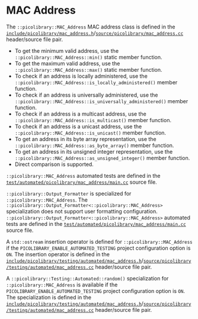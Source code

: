 # MAC Address
The `::picolibrary::MAC_Address` MAC address class is defined in the
[`include/picolibrary/mac_address.h`](https://github.com/apcountryman/picolibrary/blob/main/include/picolibrary/mac_address.h)/[`source/picolibrary/mac_address.cc`](https://github.com/apcountryman/picolibrary/blob/main/source/picolibrary/mac_address.cc)
header/source file pair.
- To get the minimum valid address, use the `::picolibrary::MAC_Address::min()` static
  member function.
- To get the maximum valid address, use the `::picolibrary::MAC_Address::max()` static
  member function.
- To check if an address is locally administered, use the
  `::picolibrary::MAC_Address::is_locally_administered()` member function.
- To check if an address is universally administered, use the
  `::picolibrary::MAC_Address::is_universally_administered()` member function.
- To check if an address is a multicast address, use the
  `::picolibrary::MAC_Address::is_multicast()` member function.
- To check if an address is a unicast address, use the
  `::picolibrary::MAC_Address::is_unicast()` member function.
- To get an address in its byte array representation, use the
  `::picolibrary::MAC_Address::as_byte_array()` member function.
- To get an address in its unsigned integer representation, use the
  `::picolibrary::MAC_Address::as_unsigned_integer()` member function.
- Direct comparison is supported.

`::picolibrary::MAC_Address` automated tests are defined in the
[`test/automated/picolibrary/mac_address/main.cc`](https://github.com/apcountryman/picolibrary/blob/main/test/automated/picolibrary/mac_address/main.cc)
source file.

`::picolibrary::Output_Formatter` is specialized for `::picolibrary::MAC_Address`.
The `::picolibrary::Output_Formatter<::picolibrary::MAC_Address>` specialization does not
support user formatting configuration.
`::picolibrary::Output_Formatter<::picolibrary::MAC_Address>` automated tests are defined
in the
[`test/automated/picolibrary/mac_address/main.cc`](https://github.com/apcountryman/picolibrary/blob/main/test/automated/picolibrary/mac_address/main.cc)
source file.

A `std::ostream` insertion operator is defined for `::picolibrary::MAC_Address` if the
`PICOLIBRARY_ENABLE_AUTOMATED_TESTING` project configuration option is `ON`.
The insertion operator is defined in the
[`include/picolibrary/testing/automated/mac_address.h`](https://github.com/apcountryman/picolibrary/blob/main/include/picolibrary/testing/automated/mac_address.h)/[`source/picolibrary/testing/automated/mac_address.cc`](https://github.com/apcountryman/picolibrary/blob/main/source/picolibrary/testing/automated/mac_address.cc)
header/source file pair.

A `::picolibrary::Testing::Automated::random()` specialization for
`::picolibrary::MAC_Address` is available if the `PICOLIBRARY_ENABLE_AUTOMATED_TESTING`
project configuration option is `ON`.
The specialization is defined in the
[`include/picolibrary/testing/automated/mac_address.h`](https://github.com/apcountryman/picolibrary/blob/main/include/picolibrary/testing/automated/mac_address.h)/[`source/picolibrary/testing/automated/mac_address.cc`](https://github.com/apcountryman/picolibrary/blob/main/source/picolibrary/testing/automated/mac_address.cc)
header/source file pair.

